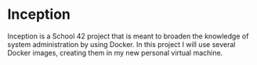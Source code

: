# Inception
Inception is a School 42 project that is meant to broaden the knowledge of system administration by using Docker. In this project I will use several Docker images, creating them in my new personal virtual machine.
